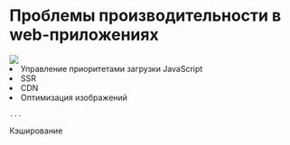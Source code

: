 <h1> Проблемы производительности в <span v-mark.red>web-приложениях</span> </h1>

<div class="flex items-center w-full justify-beetwen gap-8">
  <img v-click src="/help.jpeg" class="rounded-md w-96 absolute right-10 top-40"/>
  <div class="flex flex-col gap-4">
<v-clicks>
      <li>Управление приоритетами загрузки JavaScript</li>
      <li>SSR</li>
      <li>CDN</li>
      <li>Оптимизация изображений</li>

    ...

</v-clicks>

<span v-click v-mark.orange>Кэширование</span>

</div>
</div>

<!-- Итак к проблемам производительности в современных web-приложениях, и я подчеркиваю web приложения т.к это проблема не только среди сервисов написанных на Vue, но и среди сервисов на других популярных решениях и нативных подходах

Давайте рассмотрим некоторые пункты, которые помогут решить эту проблему ….
но остановимся мы на кэшировании, а точнее на кэшировании компонентов.
(Интерактив)
Ок предлагаю перейти к примерам, но прежде чем к ним перейти скажу лишь то, что тут будут представлены всего 2 из сотни таких же 
 -->

